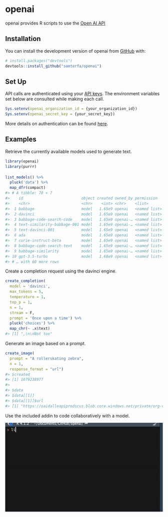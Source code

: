 
<!-- README.md is generated from README.Rmd. Please edit that file -->

# openai

<!-- badges: start -->
<!-- badges: end -->

openai provides R scripts to use the [Open AI
API](https://beta.openai.com/docs/api-reference/)

## Installation

You can install the development version of openai from
[GitHub](https://github.com/samterfa/openai) with:

``` r
# install.packages("devtools")
devtools::install_github("samterfa/openai")
```

## Set Up

API calls are authenticated using your [API
keys](https://beta.openai.com/account/api-keys). The environment
variables set below are consulted while making each call.

``` r
Sys.setenv(openai_organization_id = {your_organization_id})
Sys.setenv(openai_secret_key = {your_secret_key})
```

More details on authentication can be found
[here](https://platform.openai.com/docs/api-reference/authentication).

## Examples

Retrieve the currently available models used to generate text.

``` r
library(openai)
library(purrr)

list_models() %>% 
  pluck('data') %>% 
  map_dfr(compact)
#> # A tibble: 70 × 7
#>    id                          object created owned_by permission   root  parent
#>    <chr>                       <chr>    <int> <chr>    <list>       <chr> <chr> 
#>  1 babbage                     model   1.65e9 openai   <named list> babb… <NA>  
#>  2 davinci                     model   1.65e9 openai   <named list> davi… <NA>  
#>  3 babbage-code-search-code    model   1.65e9 openai-… <named list> babb… <NA>  
#>  4 text-similarity-babbage-001 model   1.65e9 openai-… <named list> text… <NA>  
#>  5 text-davinci-001            model   1.65e9 openai   <named list> text… <NA>  
#>  6 ada                         model   1.65e9 openai   <named list> ada   <NA>  
#>  7 curie-instruct-beta         model   1.65e9 openai   <named list> curi… <NA>  
#>  8 babbage-code-search-text    model   1.65e9 openai-… <named list> babb… <NA>  
#>  9 babbage-similarity          model   1.65e9 openai-… <named list> babb… <NA>  
#> 10 gpt-3.5-turbo               model   1.68e9 openai   <named list> gpt-… <NA>  
#> # … with 60 more rows
```

Create a completion request using the davinci engine.

``` r
create_completion(
  model = 'davinci', 
  max_tokens = 5,
  temperature = 1,
  top_p = 1,
  n = 1,
  stream = F, 
  prompt = 'Once upon a time') %>% 
  pluck('choices') %>% 
  map_chr(~ .x$text)
#> [1] ",\n\nNot too"
```

Generate an image based on a prompt.

``` r
create_image(
  prompt = "A rollerskating zebra", 
  n = 1, 
  response_format = "url")
#> $created
#> [1] 1679238977
#> 
#> $data
#> $data[[1]]
#> $data[[1]]$url
#> [1] "https://oaidalleapiprodscus.blob.core.windows.net/private/org-nKKiUxRVJQl2MhzgM9gtTsko/user-uQ6jdzskUi7KqutVEN82ZpLB/img-fmtNY78UEoOaCylT94YmatfI.png?st=2023-03-19T14%3A16%3A17Z&se=2023-03-19T16%3A16%3A17Z&sp=r&sv=2021-08-06&sr=b&rscd=inline&rsct=image/png&skoid=6aaadede-4fb3-4698-a8f6-684d7786b067&sktid=a48cca56-e6da-484e-a814-9c849652bcb3&skt=2023-03-19T13%3A37%3A55Z&ske=2023-03-20T13%3A37%3A55Z&sks=b&skv=2021-08-06&sig=7MyH6D4%2BstHOm3VR13hbvOKouz3HlbhTPUsah%2BnOoaE%3D"
```

Use the included addin to code collaboratively with a model.

![](openai%20RStudio%20demo.gif)
